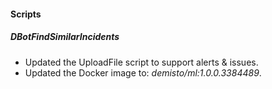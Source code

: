 
#### Scripts

##### DBotFindSimilarIncidents

- Updated the UploadFile script to support alerts & issues.
- Updated the Docker image to: *demisto/ml:1.0.0.3384489*.
